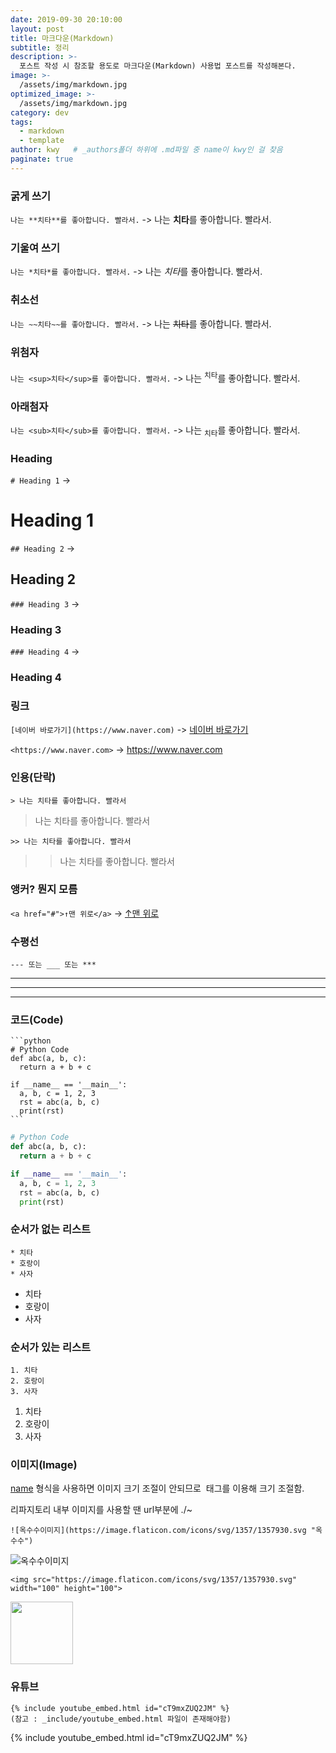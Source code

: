```yaml
---
date: 2019-09-30 20:10:00
layout: post
title: 마크다운(Markdown)
subtitle: 정리
description: >-
  포스트 작성 시 참조할 용도로 마크다운(Markdown) 사용법 포스트를 작성해본다.
image: >-
  /assets/img/markdown.jpg
optimized_image: >-
  /assets/img/markdown.jpg
category: dev
tags:
  - markdown
  - template
author: kwy   # _authors폴더 하위에 .md파일 중 name이 kwy인 걸 찾음
paginate: true
---
```




### 굵게 쓰기

`나는 **치타**를 좋아합니다. 빨라서.` -> 나는 **치타**를 좋아합니다. 빨라서.



### 기울여 쓰기

`나는 *치타*를 좋아합니다. 빨라서.` -> 나는 *치타*를 좋아합니다. 빨라서.



### 취소선

`나는 ~~치타~~를 좋아합니다. 빨라서.` -> 나는 ~~치타~~를 좋아합니다. 빨라서.



### 위첨자

`나는 <sup>치타</sup>를 좋아합니다. 빨라서.` -> 나는 <sup>치타</sup>를 좋아합니다. 빨라서.



### 아래첨자

`나는 <sub>치타</sub>를 좋아합니다. 빨라서.` -> 나는 <sub>치타</sub>를 좋아합니다. 빨라서.



### Heading

`# Heading 1` ->

# Heading 1


`## Heading 2` ->

## Heading 2


`### Heading 3` -> 

### Heading 3


`### Heading 4` -> 

### Heading 4



### 링크

`[네이버 바로가기](https://www.naver.com)` -> [네이버 바로가기](https://www.naver.com)

`<https://www.naver.com>` -> <https://www.naver.com>



### 인용(단락)

`> 나는 치타를 좋아합니다. 빨라서`

> 나는 치타를 좋아합니다. 빨라서

`>> 나는 치타를 좋아합니다. 빨라서`

>> 나는 치타를 좋아합니다. 빨라서



### 앵커? 뭔지 모름

`<a href="#">↑맨 위로</a>` -> <a href="#">↑맨 위로</a>



### 수평선

`--- 또는 ___ 또는 ***`

---

___

***



### 코드(Code)

~~~
```python
# Python Code
def abc(a, b, c):
  return a + b + c

if __name__ == '__main__':
  a, b, c = 1, 2, 3
  rst = abc(a, b, c)
  print(rst)
```
~~~

```python
# Python Code
def abc(a, b, c):
  return a + b + c

if __name__ == '__main__':
  a, b, c = 1, 2, 3
  rst = abc(a, b, c)
  print(rst)
```



### 순서가 없는 리스트

```
* 치타
* 호랑이
* 사자
```

* 치타
* 호랑이
* 사자



### 순서가 있는 리스트

```
1. 치타
2. 호랑이
3. 사자
```

1. 치타
2. 호랑이
3. 사자



### 이미지(Image)

[name](url "name2") 형식을 사용하면 이미지 크기 조절이 안되므로 <img> 태그를 이용해 크기 조절함.

리파지토리 내부 이미지를 사용할 땐 url부분에 ./~

~~~
![옥수수이미지](https://image.flaticon.com/icons/svg/1357/1357930.svg "옥수수")
~~~

![옥수수이미지](https://image.flaticon.com/icons/svg/1357/1357930.svg "옥수수")

~~~
<img src="https://image.flaticon.com/icons/svg/1357/1357930.svg" width="100" height="100">
~~~

<img src="https://image.flaticon.com/icons/svg/1357/1357930.svg" width="100" height="100">



### 유튜브

```
{% include youtube_embed.html id="cT9mxZUQ2JM" %}
(참고 : _include/youtube_embed.html 파일이 존재해야함)
```
{% include youtube_embed.html id="cT9mxZUQ2JM" %}

